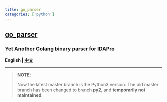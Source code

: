 ```yaml
---
title: go_parser
categories: ['python']
---
```

## [go_parser](https://github.com/0xjiayu/go_parser)

### Yet Another Golang binary parser for IDAPro


**English | [中文](./README_cn.md)**


---------------------------------------------------------------------

> **NOTE**:
>
> Now the latest master branch is the Python3 version. The old master branch has been changed to branch **py2**, and **temporarily not maintained**.
